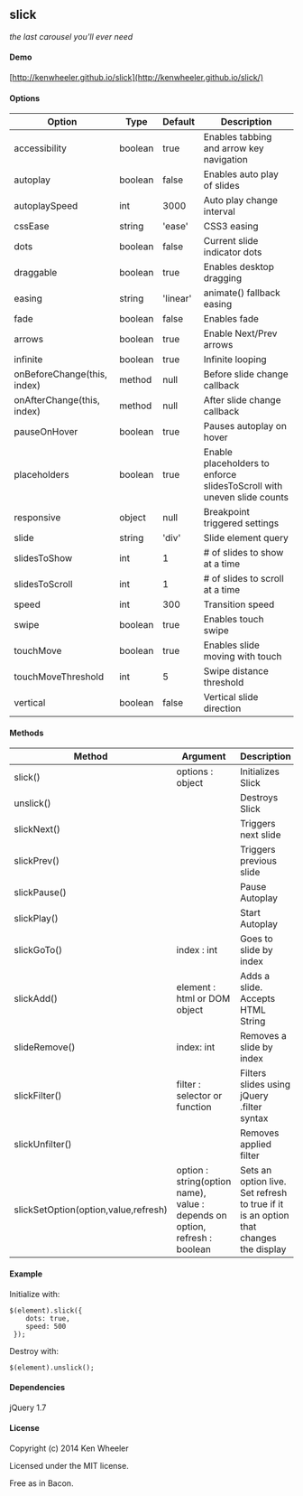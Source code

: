 slick
-------

[1]: <https://github.com/kenwheeler/slick>

_the last carousel you'll ever need_

#### Demo

[http://kenwheeler.github.io/slick](http://kenwheeler.github.io/slick/)

#### Options


Option | Type | Default | Description
------ | ---- | ------- | -----------
accessibility | boolean | true | Enables tabbing and arrow key navigation
autoplay | boolean | false | Enables auto play of slides
autoplaySpeed | int  | 3000 | Auto play change interval
cssEase | string |  'ease' | CSS3 easing
dots | boolean | false | Current slide indicator dots
draggable | boolean | true | Enables desktop dragging
easing | string |  'linear' | animate() fallback easing
fade | boolean | false | Enables fade
arrows | boolean | true | Enable Next/Prev arrows
infinite | boolean | true | Infinite looping
onBeforeChange(this, index) | method | null | Before slide change callback
onAfterChange(this, index) | method | null | After slide change callback
pauseOnHover | boolean | true | Pauses autoplay on hover
placeholders | boolean | true | Enable placeholders to enforce slidesToScroll with uneven slide counts
responsive | object | null | Breakpoint triggered settings
slide | string | 'div' | Slide element query
slidesToShow | int | 1 | # of slides to show at a time
slidesToScroll | int | 1 | # of slides to scroll at a time
speed | int | 300 | Transition speed
swipe | boolean | true | Enables touch swipe
touchMove | boolean | true | Enables slide moving with touch
touchMoveThreshold | int | 5 | Swipe distance threshold
vertical | boolean | false | Vertical slide direction

#### Methods

Method | Argument | Description
------ | -------- | -----------
slick() | options : object | Initializes Slick
unslick() |  | Destroys Slick
slickNext() |  |  Triggers next slide
slickPrev() | | Triggers previous slide
slickPause() | | Pause Autoplay
slickPlay() | | Start Autoplay
slickGoTo() | index : int | Goes to slide by index
slickAdd() | element : html or DOM object | Adds a slide. Accepts HTML String || Object
slideRemove() | index: int | Removes a slide by index
slickFilter() | filter : selector or function | Filters slides using jQuery .filter syntax
slickUnfilter() | | Removes applied filter
slickSetOption(option,value,refresh) | option : string(option name), value : depends on option, refresh : boolean | Sets an option live. Set refresh to true if it is an option that changes the display


#### Example

Initialize with:

```
$(element).slick({
    dots: true,
    speed: 500
 });
 ```

Destroy with:

```
$(element).unslick();
```

#### Dependencies

jQuery 1.7

#### License

Copyright (c) 2014 Ken Wheeler

Licensed under the MIT license.

Free as in Bacon.
